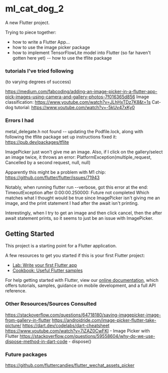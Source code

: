 # ml_cat_dog_2

A new Flutter project.

Trying to piece together:
- how to write a Flutter App...
- how to use the image picker package
- how to implement TensorFlowLite model into Flutter (so far haven't gotten here yet) -- how to use the tflite package

### tutorials I've tried following
(to varying degrees of success)

https://medium.com/fabcoding/adding-an-image-picker-in-a-flutter-app-pick-images-using-camera-and-gallery-photos-7f016365d856
Image classification: https://www.youtube.com/watch?v=JLhHxTDz7K8&t=1s
Cat-dog tutorial: https://www.youtube.com/watch?v=-5kUv47xKy0

### Errors I had

metal_delegate.h not found -- updating the Podfile.lock, along with following the tflite package set up instructions fixed it:
https://pub.dev/packages/tflite

ImagePicker just won't give me an image. Also, if I click on the gallery/select an image twice, it throws an error: PlatformException(multiple_request, Cancelled by a second request, null, null)

Apparently this might be a problem with M1 chip: https://github.com/flutter/flutter/issues/71943

Notably, when running flutter run --verbose, got this error at the end:
TimeoutException after 0:00:00.250000: Future not completed
Which matches what I thought would be true since ImagePicker isn't giving me an image, and the print statement I had after the await isn't printing.

Interestingly, when I try to get an image and then click cancel, then the after await statement prints, so it seems to just be an issue with ImagePicker.

## Getting Started

This project is a starting point for a Flutter application.

A few resources to get you started if this is your first Flutter project:

- [Lab: Write your first Flutter app](https://flutter.dev/docs/get-started/codelab)
- [Cookbook: Useful Flutter samples](https://flutter.dev/docs/cookbook)

For help getting started with Flutter, view our
[online documentation](https://flutter.dev/docs), which offers tutorials,
samples, guidance on mobile development, and a full API reference.

### Other Resources/Sources Consulted
https://stackoverflow.com/questions/64718180/saving-imagepicker-image-from-gallery-in-flutter
https://androidride.com/image-picker-flutter-take-picture/
https://dart.dev/codelabs/dart-cheatsheet
https://www.youtube.com/watch?v=7iZAZ0CwFKI - Image Picker with Flutter
https://stackoverflow.com/questions/59558604/why-do-we-use-dispose-method-in-dart-code - dispose()

### Future packages
https://github.com/fluttercandies/flutter_wechat_assets_picker

